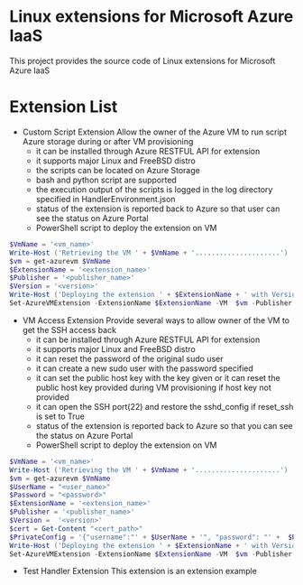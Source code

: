 # Linux extensions for Microsoft Azure IaaS

This project provides the source code of Linux extensions for Microsoft Azure IaaS

# Extension List

* Custom Script Extension
  Allow the owner of the Azure VM to run script Azure storage during or after VM provisioning
  * it can be installed through Azure RESTFUL API for extension
  * it supports major Linux and FreeBSD distro
  * the scripts can be located on Azure Storage    
  * bash and python script are supported
  * the execution output of the scripts is logged in the log directory specified in HandlerEnvironment.json
  * status of the extension is reported back to Azure so that user can see the status on Azure Portal
  * PowerShell script to deploy the extension on VM	
```powershell
$VmName = '<vm_name>'
Write-Host ('Retrieving the VM ' + $VmName + '.....................')
$vm = get-azurevm $VmName	
$ExtensionName = '<extension_name>'	
$Publisher = '<publisher_name>'	
$Version = '<version>'
Write-Host ('Deploying the extension ' + $ExtensionName + ' with Version ' + $Version + ' on ' + $VmName + '.....................')
Set-AzureVMExtension -ExtensionName $ExtensionName -VM  $vm -Publisher $Publisher -Version $Version -PrivateConfiguration '{"storageAccountName": "<storage_account_name>","storageAccountKey":"<storage_account_key>"}' -PublicConfiguration '{"fileUris":["<url>"], "commandToExecute": "<command>" }' | Update-AzureVM
```
	 
  
* VM Access Extension
  Provide several ways to allow owner of the VM to get the SSH access back
  * it can be installed through Azure RESTFUL API for extension
  * it supports major Linux and FreeBSD distro
  * it can reset the password of the original sudo user 
  * it can create a new sudo user with the password specified
  * it can set the public host key with the key given or it can reset the public host key provided during VM provisioning if host key not provided
  * it can open the SSH port(22) and restore the sshd_config if reset_ssh is set to True  
  * status of the extension is reported back to Azure so that you can see the status on Azure Portal
  * PowerShell script to deploy the extension on VM	
```powershell
$VmName = '<vm_name>'
Write-Host ('Retrieving the VM ' + $VmName + '.....................')
$vm = get-azurevm $VmName
$UserName = "<user_name>"
$Password = "<password>"
$ExtensionName = '<extension_name>'
$Publisher = '<publisher_name>'
$Version =  '<version>'
$cert = Get-Content "<cert_path>"
$PrivateConfig = '{"username":"' + $UserName + '", "password": "' +  $Password + '", "ssh_key":"' + $cert + '","reset_ssh":"True"}'	
Write-Host ('Deploying the extension ' + $ExtensionName + ' with Version ' + $Version + ' on ' + $VmName + '.....................')
Set-AzureVMExtension -ExtensionName $ExtensionName -VM  $vm -Publisher $Publisher -Version $Version -PrivateConfiguration $PrivateConfig -PublicConfiguration $PublicConfig | Update-AzureVM	
``` 
* Test Handler Extension
  This extension is an extension example  
